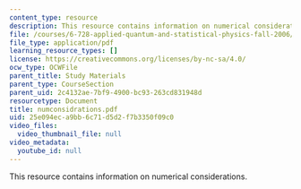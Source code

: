 ```yaml
---
content_type: resource
description: This resource contains information on numerical considerations.
file: /courses/6-728-applied-quantum-and-statistical-physics-fall-2006/25e094eca9bb6c71d5d2f7b3350f09c0_numconsidrations.pdf
file_type: application/pdf
learning_resource_types: []
license: https://creativecommons.org/licenses/by-nc-sa/4.0/
ocw_type: OCWFile
parent_title: Study Materials
parent_type: CourseSection
parent_uid: 2c4132ae-7bf9-4900-bc93-263cd831948d
resourcetype: Document
title: numconsidrations.pdf
uid: 25e094ec-a9bb-6c71-d5d2-f7b3350f09c0
video_files:
  video_thumbnail_file: null
video_metadata:
  youtube_id: null
---
```

This resource contains information on numerical considerations.